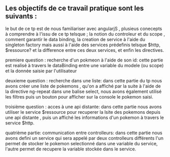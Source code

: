 
## Les objectifs de ce travail pratique sont les suivants :

le but de ce tp est de nous familiariser avec angularjS , plusieus conecepts à comprendre à l'issu de ce 
tp telsque ; la notion du controleur et du scope , comment garantir le data binding, la creation de service
à l'aide du singleton factory mais aussi à l'aide des services prédefinis telsque $http, $ressource? et la difference entre 
ces deux services, et enfin les directives.


premiere question : recherche d'un pokmeon à l'aide de son id:
cette partie est realisé à travers le dataBinding entre une variable du modele (ou scope) et la donnée saisie par l'utilisateur

deuxieme question : recherche dans une liste: dans cette partie du tp nous avons créer une liste de pokemons , qu'on a affiché
par la suite à l'aide de la directive ng-repeat dans une balise select, nous avons également utilisé les filtres puis un bouton
pour afficher sur la console le pokemon saisi.


troisième question : acces à une api distante: dans cette partie nous avons utiliser le service $ressource pour recuperer
la lsite des pokemons depuis une api distante , puis un affiché les informations d'un pokemon à travers le service $http.


quatrième partie: communication entre controlleurs: dans cette partie nous avons defini un service qui sera appelé par deux controlleurs différents
l'un permet de stocker le pokemon selectionné dans une variable du service, l'autre permet de recupere la variable stockée dans le service.








